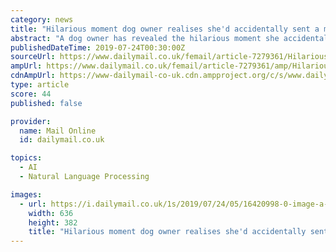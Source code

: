 ```yaml
---
category: news
title: "Hilarious moment dog owner realises she'd accidentally sent a message using voice to text"
abstract: "A dog owner has revealed the hilarious moment she accidentally used voice recognition to send a text message to a friend while playing with her dog. Ashlee Bradford, from Kansas, said her dog Bruce came into her room when she unknowingly hit the voice ..."
publishedDateTime: 2019-07-24T00:30:00Z
sourceUrl: https://www.dailymail.co.uk/femail/article-7279361/Hilarious-moment-dog-owner-realises-shed-accidentally-sent-message-using-voice-text.html
ampUrl: https://www.dailymail.co.uk/femail/article-7279361/amp/Hilarious-moment-dog-owner-realises-shed-accidentally-sent-message-using-voice-text.html
cdnAmpUrl: https://www-dailymail-co-uk.cdn.ampproject.org/c/s/www.dailymail.co.uk/femail/article-7279361/amp/Hilarious-moment-dog-owner-realises-shed-accidentally-sent-message-using-voice-text.html
type: article
score: 44
published: false

provider:
  name: Mail Online
  id: dailymail.co.uk

topics:
  - AI
  - Natural Language Processing

images:
  - url: https://i.dailymail.co.uk/1s/2019/07/24/05/16420998-0-image-a-117_1563942006504.jpg
    width: 636
    height: 382
    title: "Hilarious moment dog owner realises she'd accidentally sent a message using voice to text"
---
```

